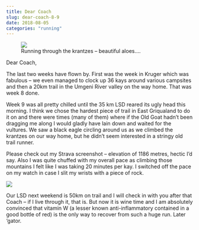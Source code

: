 ```yaml
---
title: Dear Coach
slug: dear-coach-8-9
date: 2018-08-05
categories: "running"
---
```


<p></p><figure><img src="http://res.cloudinary.com/dy6grlu8z/image/upload/v1558841582/li7hkyz0vhhyw8icqnni.jpg"/><figcaption>Running through the krantzes – beautiful aloes….</figcaption></figure><p></p>
<p>Dear Coach,</p>
<p>The last two weeks have flown by. First was the week in Kruger which was fabulous – we even managed to clock up 36 kays around various campsites and then a 20km trail in the Umgeni River valley on the way home. That was week 8 done.</p>
<p>Week 9 was all pretty chilled until the 35 km LSD reared its ugly head this morning. I think we chose the hardest piece of trail in East Griqualand to do it on and there were times (many of them) where if the Old Goat hadn’t been dragging me along I would gladly have lain down and waited for the vultures. We saw a black eagle circling around us as we climbed the krantzes on our way home, but he didn’t seem interested in a stringy old trail runner.</p>
<p>Please check out my Strava screenshot – elevation of 1186 metres, hectic I’d say. Also I was quite chuffed with my overall pace as climbing those mountains I felt like I was taking 20 minutes per kay. I switched off the pace on my watch in case I slit my wrists with a piece of rock.</p>
<p><img src="http://res.cloudinary.com/dy6grlu8z/image/upload/v1558841583/u8vxmsi6pgceymqxy65o.png"/></p>
<p>Our LSD next weekend is 50km on trail and I will check in with you after that Coach – if I live through it, that is. But now it is wine time and I am absolutely convinced that vitamin W (a lesser known anti-inflammatory contained in a good bottle of red) is the only way to recover from such a huge run. Later ‘gator.</p>
<p> </p>







